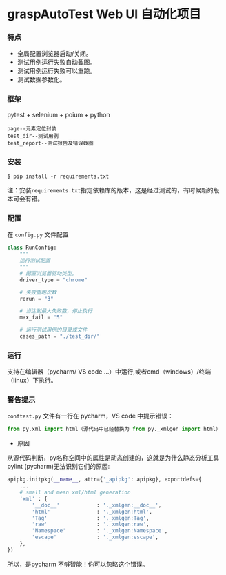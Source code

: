 # graspAutoTest Web UI 自动化项目

### 特点

* 全局配置浏览器启动/关闭。
* 测试用例运行失败自动截图。
* 测试用例运行失败可以重跑。
* 测试数据参数化。

### 框架

pytest + selenium + poium + python

```文件解析
page--元素定位封装
test_dir--测试用例
test_report--测试报告及错误截图
```

### 安装

```shell
$ pip install -r requirements.txt
```

注：安装```requirements.txt```指定依赖库的版本，这是经过测试的，有时候新的版本可会有错。

### 配置

在 `config.py` 文件配置

```python
class RunConfig:
    """
    运行测试配置
    """
    # 配置浏览器驱动类型。
    driver_type = "chrome"

    # 失败重跑次数
    rerun = "3"

    # 当达到最大失败数，停止执行
    max_fail = "5"

    # 运行测试用例的目录或文件
    cases_path = "./test_dir/"
```

### 运行

支持在编辑器（pycharm/ VS code ...）中运行,或者cmd（windows）/终端（linux）下执行。

### 警告提示

`conftest.py` 文件有一行在 pycharm，VS code 中提示错误：

```python
from py.xml import html（源代码中已经替换为 from py._xmlgen import html）
```

* 原因

从源代码判断，py名称空间中的属性是动态创建的，这就是为什么静态分析工具pylint (pycharm)无法识别它们的原因:

```py
apipkg.initpkg(__name__, attr={'_apipkg': apipkg}, exportdefs={
    ...
    # small and mean xml/html generation
    'xml' : {
        '__doc__'            : '._xmlgen:__doc__',
        'html'               : '._xmlgen:html',
        'Tag'                : '._xmlgen:Tag',
        'raw'                : '._xmlgen:raw',
        'Namespace'          : '._xmlgen:Namespace',
        'escape'             : '._xmlgen:escape',
    },
})
```

所以，是pycharm 不够智能！你可以忽略这个错误。
